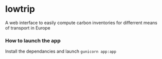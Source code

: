 # lowtrip

A web interface to easily compute carbon inventories for differrent means of transport in Europe

### How to launch the app

Install the dependancies and launch `gunicorn app:app`
